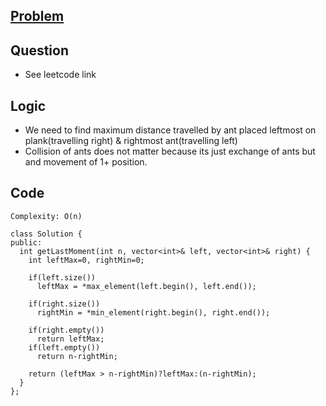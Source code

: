 ## [Problem](https://leetcode.com/contest/weekly-contest-196/problems/last-moment-before-all-ants-fall-out-of-a-plank/)

## Question
- See leetcode link

## Logic
- We need to find maximum distance travelled by ant placed leftmost on plank(travelling right) & rightmost ant(travelling left)
- Collision of ants does not matter because its just exchange of ants but and movement of 1+ position.

## Code
```
Complexity: O(n)

class Solution {
public:
  int getLastMoment(int n, vector<int>& left, vector<int>& right) {
    int leftMax=0, rightMin=0;

    if(left.size())
      leftMax = *max_element(left.begin(), left.end());

    if(right.size())
      rightMin = *min_element(right.begin(), right.end());

    if(right.empty())
      return leftMax;
    if(left.empty())
      return n-rightMin;

    return (leftMax > n-rightMin)?leftMax:(n-rightMin);
  }
};
```
